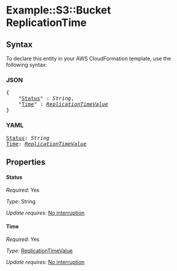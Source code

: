 # Example::S3::Bucket ReplicationTime

## Syntax

To declare this entity in your AWS CloudFormation template, use the following syntax:

### JSON

<pre>
{
    "<a href="#status" title="Status">Status</a>" : <i>String</i>,
    "<a href="#time" title="Time">Time</a>" : <i><a href="replicationtimevalue.md">ReplicationTimeValue</a></i>
}
</pre>

### YAML

<pre>
<a href="#status" title="Status">Status</a>: <i>String</i>
<a href="#time" title="Time">Time</a>: <i><a href="replicationtimevalue.md">ReplicationTimeValue</a></i>
</pre>

## Properties

#### Status

_Required_: Yes

_Type_: String

_Update requires_: [No interruption](https://docs.aws.amazon.com/AWSCloudFormation/latest/UserGuide/using-cfn-updating-stacks-update-behaviors.html#update-no-interrupt)

#### Time

_Required_: Yes

_Type_: <a href="replicationtimevalue.md">ReplicationTimeValue</a>

_Update requires_: [No interruption](https://docs.aws.amazon.com/AWSCloudFormation/latest/UserGuide/using-cfn-updating-stacks-update-behaviors.html#update-no-interrupt)

